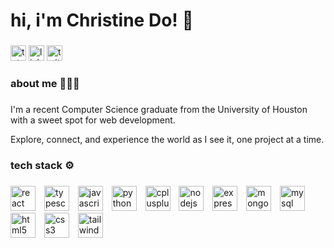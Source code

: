 <h1 align="left">hi, i'm Christine Do! 👋</h1>

###

<div align="left">
  <a href="https://christinedo.dev" target="_blank"><img src="https://img.shields.io/static/v1?message=portfolio&logo=tutanota&label=&color=840010&logoColor=white&labelColor=&style=for-the-badge" height="25" alt="tutanota logo"  /></a>
  <a href="https://www.linkedin.com/in/thechristinedo/" target="_blank"><img src="https://img.shields.io/static/v1?message=LinkedIn&logo=linkedin&label=&color=0077B5&logoColor=white&labelColor=&style=for-the-badge" height="25" alt="linkedin logo"  /></a>
  <a href="mailto:thechristinedo@gmail.com" target="_blank"><img src="https://img.shields.io/static/v1?message=email&logo=twitter&label=&color=D14836&logoColor=white&labelColor=&style=for-the-badge" height="25" alt="twitter logo"  /></a>
</div>

###

<h3 align="left">about me 👩🏻‍💻</h3>

###

<p align="left">I'm a recent Computer Science graduate from the University of Houston with a sweet spot for web development.</p>
<p align="left">Explore, connect, and experience the world as I see it, one project at a time.</p>

###

<h3 align="left">tech stack ⚙️</h3>

###

<div align="left">
  <img src="https://skillicons.dev/icons?i=react" height="40" alt="react logo"  />
  <img width="6" />
  <img src="https://skillicons.dev/icons?i=ts" height="40" alt="typescript logo"  />
  <img width="6" />
  <img src="https://skillicons.dev/icons?i=js" height="40" alt="javascript logo"  />
  <img width="6" />
  <img src="https://skillicons.dev/icons?i=py" height="40" alt="python logo"  />
  <img width="6" />
  <img src="https://skillicons.dev/icons?i=cpp" height="40" alt="cplusplus logo"  />
  <img width="6" />
  <img src="https://skillicons.dev/icons?i=nodejs" height="40" alt="nodejs logo"  />
  <img width="6" />
  <img src="https://skillicons.dev/icons?i=express" height="40" alt="express logo"  />
  <img width="6" />
  <img src="https://skillicons.dev/icons?i=mongodb" height="40" alt="mongodb logo"  />
  <img width="6" />
  <img src="https://skillicons.dev/icons?i=mysql" height="40" alt="mysql logo"  />
  <img width="6" />
  <img src="https://skillicons.dev/icons?i=html" height="40" alt="html5 logo"  />
  <img width="6" />
  <img src="https://skillicons.dev/icons?i=css" height="40" alt="css3 logo"  />
  <img width="6" />
  <img src="https://skillicons.dev/icons?i=tailwind" height="40" alt="tailwindcss logo"  />
</div>

###
